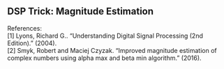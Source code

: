 ## DSP Trick: Magnitude Estimation  
References:  
[1] Lyons, Richard G.. “Understanding Digital Signal Processing (2nd Edition).” (2004).  
[2] Smyk, Robert and Maciej Czyzak. “Improved magnitude estimation of complex numbers using alpha max and beta min algorithm.” (2016).   
